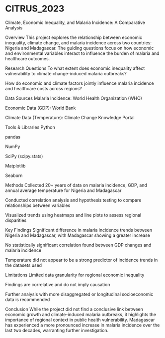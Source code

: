 # CITRUS_2023

Climate, Economic Inequality, and Malaria Incidence: A Comparative Analysis


Overview
This project explores the relationship between economic inequality, climate change, and malaria incidence across two countries: Nigeria and Madagascar. The guiding questions focus on how economic and environmental variables interact to influence the burden of malaria and healthcare outcomes.

Research Questions
To what extent does economic inequality affect vulnerability to climate change-induced malaria outbreaks?

How do economic and climate factors jointly influence malaria incidence and healthcare costs across regions?

Data Sources
Malaria Incidence: World Health Organization (WHO)

Economic Data (GDP): World Bank

Climate Data (Temperature): Climate Change Knowledge Portal

Tools & Libraries
Python

pandas

NumPy

SciPy (scipy.stats)

Matplotlib

Seaborn

Methods
Collected 20+ years of data on malaria incidence, GDP, and annual average temperature for Nigeria and Madagascar

Conducted correlation analysis and hypothesis testing to compare relationships between variables

Visualized trends using heatmaps and line plots to assess regional disparities

Key Findings
Significant difference in malaria incidence trends between Nigeria and Madagascar, with Madagascar showing a greater increase

No statistically significant correlation found between GDP changes and malaria incidence

Temperature did not appear to be a strong predictor of incidence trends in the datasets used

Limitations
Limited data granularity for regional economic inequality

Findings are correlative and do not imply causation

Further analysis with more disaggregated or longitudinal socioeconomic data is recommended

Conclusion
While the project did not find a conclusive link between economic growth and climate-induced malaria outbreaks, it highlights the importance of regional context in public health vulnerability. Madagascar has experienced a more pronounced increase in malaria incidence over the last two decades, warranting further investigation.
